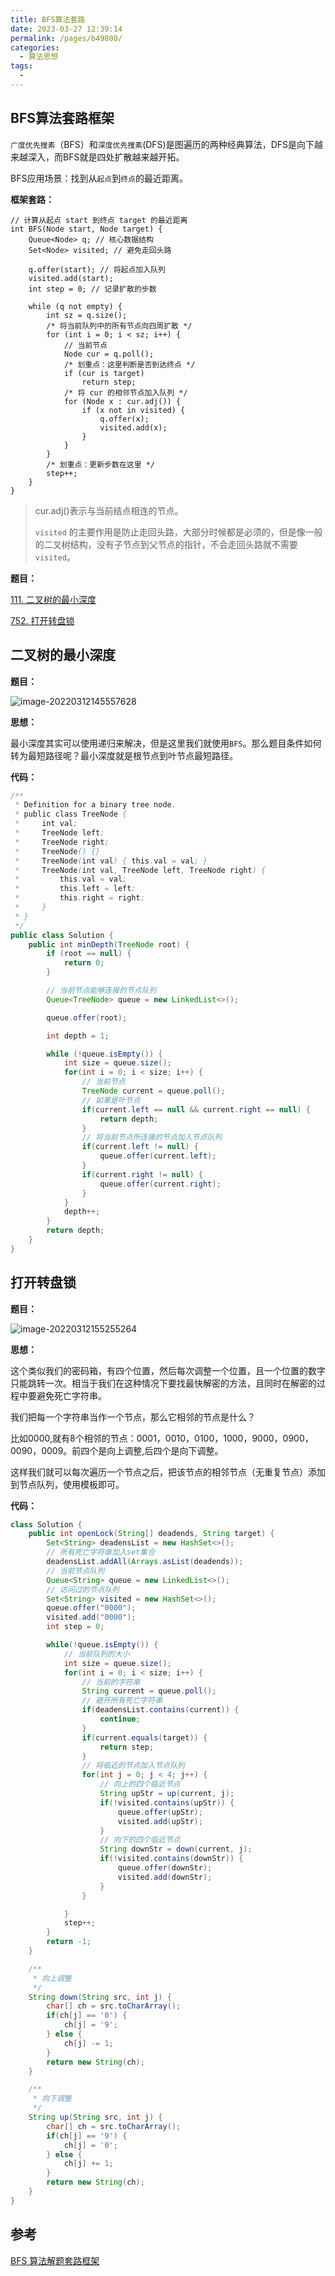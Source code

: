 ```yaml
---
title: BFS算法套路
date: 2023-03-27 12:39:14
permalink: /pages/b49800/
categories:
  - 算法思想
tags:
  - 
---
```

## BFS算法套路框架

`广度优先搜素`（BFS）和`深度优先搜素`(DFS)是图遍历的两种经典算法，DFS是向下越来越深入，而BFS就是四处扩散越来越开拓。

BFS应用场景：找到从`起点`到`终点`的最近距离。

**框架套路：**

```
// 计算从起点 start 到终点 target 的最近距离
int BFS(Node start, Node target) {
    Queue<Node> q; // 核心数据结构
    Set<Node> visited; // 避免走回头路
    
    q.offer(start); // 将起点加入队列
    visited.add(start);
    int step = 0; // 记录扩散的步数

    while (q not empty) {
        int sz = q.size();
        /* 将当前队列中的所有节点向四周扩散 */
        for (int i = 0; i < sz; i++) {
        	// 当前节点
            Node cur = q.poll();
            /* 划重点：这里判断是否到达终点 */
            if (cur is target)
                return step;
            /* 将 cur 的相邻节点加入队列 */
            for (Node x : cur.adj()) {
                if (x not in visited) {
                    q.offer(x);
                    visited.add(x);
                }
            }
        }
        /* 划重点：更新步数在这里 */
        step++;
    }
}
```

> cur.adj()表示与当前结点相连的节点。
>
> `visited` 的主要作用是防止走回头路，大部分时候都是必须的，但是像一般的二叉树结构，没有子节点到父节点的指针，不会走回头路就不需要 `visited`。

**题目：**

[111. 二叉树的最小深度](https://leetcode-cn.com/problems/minimum-depth-of-binary-tree)

[752. 打开转盘锁](https://leetcode-cn.com/problems/open-the-lock)



## 二叉树的最小深度

**题目：**

![image-20220312145557628](https://blog-1300853183.cos.ap-chengdu.myqcloud.com/img/image-20220312145557628.png)



**思想：**

最小深度其实可以使用递归来解决，但是这里我们就使用`BFS`。那么题目条件如何转为最短路径呢？最小深度就是根节点到叶节点最短路径。

**代码：**

```java
/**
 * Definition for a binary tree node.
 * public class TreeNode {
 *     int val;
 *     TreeNode left;
 *     TreeNode right;
 *     TreeNode() {}
 *     TreeNode(int val) { this.val = val; }
 *     TreeNode(int val, TreeNode left, TreeNode right) {
 *         this.val = val;
 *         this.left = left;
 *         this.right = right;
 *     }
 * }
 */
public class Solution {
    public int minDepth(TreeNode root) {
        if (root == null) {
            return 0;
        }

        // 当前节点能够连接的节点队列
        Queue<TreeNode> queue = new LinkedList<>();

        queue.offer(root);

        int depth = 1;

        while (!queue.isEmpty()) {
            int size = queue.size();
            for(int i = 0; i < size; i++) {
                // 当前节点
                TreeNode current = queue.poll();
                // 如果是叶节点
                if(current.left == null && current.right == null) {
                    return depth;
                }
                // 将当前节点所连接的节点加入节点队列
                if(current.left != null) {
                    queue.offer(current.left);
                }
                if(current.right != null) {
                    queue.offer(current.right);
                }
            }
            depth++;
        }
        return depth;
    }
}
```

## 打开转盘锁

**题目：**

![image-20220312155255264](https://blog-1300853183.cos.ap-chengdu.myqcloud.com/img/image-20220312155255264.png)

**思想：**

这个类似我们的密码箱，有四个位置，然后每次调整一个位置，且一个位置的数字只能跳转一次。相当于我们在这种情况下要找最快解密的方法，且同时在解密的过程中要避免死亡字符串。

我们把每一个字符串当作一个节点，那么它相邻的节点是什么？

比如0000,就有8个相邻的节点：0001，0010，0100，1000，9000，0900，0090，0009。前四个是向上调整,后四个是向下调整。

这样我们就可以每次遍历一个节点之后，把该节点的相邻节点（无重复节点）添加到节点队列，使用模板即可。

**代码：**

```java
class Solution {
    public int openLock(String[] deadends, String target) {
        Set<String> deadensList = new HashSet<>();
        // 所有死亡字符串加入set集合
        deadensList.addAll(Arrays.asList(deadends));
        // 当前节点队列
        Queue<String> queue = new LinkedList<>();
        // 访问过的节点队列
        Set<String> visited = new HashSet<>();
        queue.offer("0000");
        visited.add("0000");
        int step = 0;

        while(!queue.isEmpty()) {
            // 当前队列的大小
            int size = queue.size();
            for(int i = 0; i < size; i++) {
                // 当前的字符串
                String current = queue.poll();
                // 避开所有死亡字符串
                if(deadensList.contains(current)) {
                    continue;
                }
                if(current.equals(target)) {
                    return step;
                }
                // 将临近的节点加入节点队列
                for(int j = 0; j < 4; j++) {
                    // 向上的四个临近节点
                    String upStr = up(current, j);
                    if(!visited.contains(upStr)) {
                        queue.offer(upStr);
                        visited.add(upStr);
                    }
                    // 向下的四个临近节点
                    String downStr = down(current, j);
                    if(!visited.contains(downStr)) {
                        queue.offer(downStr);
                        visited.add(downStr);
                    }
                }

            }
            step++;
        }
        return -1;
    }

    /**
     * 向上调整
     */
    String down(String src, int j) {
        char[] ch = src.toCharArray();
        if(ch[j] == '0') {
            ch[j] = '9';
        } else {
            ch[j] -= 1;
        }
        return new String(ch);
    }

    /**
     * 向下调整
     */
    String up(String src, int j) {
        char[] ch = src.toCharArray();
        if(ch[j] == '9') {
            ch[j] = '0';
        } else {
            ch[j] += 1;
        }
        return new String(ch);
    }
}
```

## 参考

[BFS 算法解题套路框架](https://labuladong.gitee.io/algo/1/6/)
